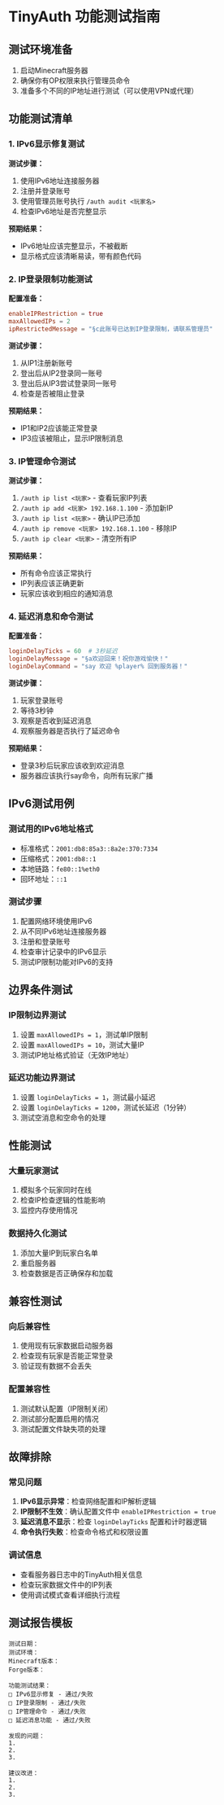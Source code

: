 # TinyAuth 功能测试指南

## 测试环境准备

1. 启动Minecraft服务器
2. 确保你有OP权限来执行管理员命令
3. 准备多个不同的IP地址进行测试（可以使用VPN或代理）

## 功能测试清单

### 1. IPv6显示修复测试

**测试步骤：**
1. 使用IPv6地址连接服务器
2. 注册并登录账号
3. 使用管理员账号执行 `/auth audit <玩家名>`
4. 检查IPv6地址是否完整显示

**预期结果：**
- IPv6地址应该完整显示，不被截断
- 显示格式应该清晰易读，带有颜色代码

### 2. IP登录限制功能测试

**配置准备：**
```toml
enableIPRestriction = true
maxAllowedIPs = 2
ipRestrictedMessage = "§c此账号已达到IP登录限制，请联系管理员"
```

**测试步骤：**
1. 从IP1注册新账号
2. 登出后从IP2登录同一账号
3. 登出后从IP3尝试登录同一账号
4. 检查是否被阻止登录

**预期结果：**
- IP1和IP2应该能正常登录
- IP3应该被阻止，显示IP限制消息

### 3. IP管理命令测试

**测试步骤：**
1. `/auth ip list <玩家>` - 查看玩家IP列表
2. `/auth ip add <玩家> 192.168.1.100` - 添加新IP
3. `/auth ip list <玩家>` - 确认IP已添加
4. `/auth ip remove <玩家> 192.168.1.100` - 移除IP
5. `/auth ip clear <玩家>` - 清空所有IP

**预期结果：**
- 所有命令应该正常执行
- IP列表应该正确更新
- 玩家应该收到相应的通知消息

### 4. 延迟消息和命令测试

**配置准备：**
```toml
loginDelayTicks = 60  # 3秒延迟
loginDelayMessage = "§a欢迎回来！祝你游戏愉快！"
loginDelayCommand = "say 欢迎 %player% 回到服务器！"
```

**测试步骤：**
1. 玩家登录账号
2. 等待3秒钟
3. 观察是否收到延迟消息
4. 观察服务器是否执行了延迟命令

**预期结果：**
- 登录3秒后玩家应该收到欢迎消息
- 服务器应该执行say命令，向所有玩家广播

## IPv6测试用例

### 测试用的IPv6地址格式
- 标准格式：`2001:db8:85a3::8a2e:370:7334`
- 压缩格式：`2001:db8::1`
- 本地链路：`fe80::1%eth0`
- 回环地址：`::1`

### 测试步骤
1. 配置网络环境使用IPv6
2. 从不同IPv6地址连接服务器
3. 注册和登录账号
4. 检查审计记录中的IPv6显示
5. 测试IP限制功能对IPv6的支持

## 边界条件测试

### IP限制边界测试
1. 设置 `maxAllowedIPs = 1`，测试单IP限制
2. 设置 `maxAllowedIPs = 10`，测试大量IP
3. 测试IP地址格式验证（无效IP地址）

### 延迟功能边界测试
1. 设置 `loginDelayTicks = 1`，测试最小延迟
2. 设置 `loginDelayTicks = 1200`，测试长延迟（1分钟）
3. 测试空消息和空命令的处理

## 性能测试

### 大量玩家测试
1. 模拟多个玩家同时在线
2. 检查IP检查逻辑的性能影响
3. 监控内存使用情况

### 数据持久化测试
1. 添加大量IP到玩家白名单
2. 重启服务器
3. 检查数据是否正确保存和加载

## 兼容性测试

### 向后兼容性
1. 使用现有玩家数据启动服务器
2. 检查现有玩家是否能正常登录
3. 验证现有数据不会丢失

### 配置兼容性
1. 测试默认配置（IP限制关闭）
2. 测试部分配置启用的情况
3. 测试配置文件缺失项的处理

## 故障排除

### 常见问题
1. **IPv6显示异常**：检查网络配置和IP解析逻辑
2. **IP限制不生效**：确认配置文件中 `enableIPRestriction = true`
3. **延迟消息不显示**：检查 `loginDelayTicks` 配置和计时器逻辑
4. **命令执行失败**：检查命令格式和权限设置

### 调试信息
- 查看服务器日志中的TinyAuth相关信息
- 检查玩家数据文件中的IP列表
- 使用调试模式查看详细执行流程

## 测试报告模板

```
测试日期：
测试环境：
Minecraft版本：
Forge版本：

功能测试结果：
□ IPv6显示修复 - 通过/失败
□ IP登录限制 - 通过/失败  
□ IP管理命令 - 通过/失败
□ 延迟消息功能 - 通过/失败

发现的问题：
1. 
2. 
3. 

建议改进：
1. 
2. 
3. 
``` 
